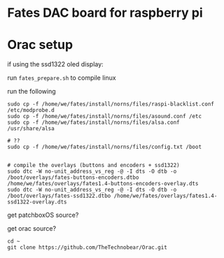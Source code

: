 # Fates DAC board for raspberry pi

# Orac setup

if using the ssd1322 oled display:

run `fates_prepare.sh` to compile linux

run the following
```
sudo cp -f /home/we/fates/install/norns/files/raspi-blacklist.conf /etc/modprobe.d
sudo cp -f /home/we/fates/install/norns/files/asound.conf /etc
sudo cp -f /home/we/fates/install/norns/files/alsa.conf /usr/share/alsa

# ??
sudo cp -f /home/we/fates/install/norns/files/config.txt /boot


# compile the overlays (buttons and encoders + ssd1322)
sudo dtc -W no-unit_address_vs_reg -@ -I dts -O dtb -o /boot/overlays/fates-buttons-encoders.dtbo /home/we/fates/overlays/fates1.4-buttons-encoders-overlay.dts
sudo dtc -W no-unit_address_vs_reg -@ -I dts -O dtb -o /boot/overlays/fates-ssd1322.dtbo /home/we/fates/overlays/fates1.4-ssd1322-overlay.dts
```

get patchboxOS source?

get orac source?
```
cd ~
git clone https://github.com/TheTechnobear/Orac.git
```
